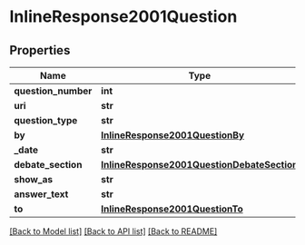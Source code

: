 # InlineResponse2001Question

## Properties
Name | Type | Description | Notes
------------ | ------------- | ------------- | -------------
**question_number** | **int** |  | 
**uri** | **str** |  | 
**question_type** | **str** |  | 
**by** | [**InlineResponse2001QuestionBy**](InlineResponse2001QuestionBy.md) |  | 
**_date** | **str** |  | 
**debate_section** | [**InlineResponse2001QuestionDebateSection**](InlineResponse2001QuestionDebateSection.md) |  | 
**show_as** | **str** |  | 
**answer_text** | **str** |  | [optional] 
**to** | [**InlineResponse2001QuestionTo**](InlineResponse2001QuestionTo.md) |  | 

[[Back to Model list]](../README.md#documentation-for-models) [[Back to API list]](../README.md#documentation-for-api-endpoints) [[Back to README]](../README.md)



